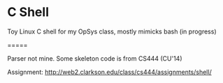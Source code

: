 C Shell
=====

Toy Linux C shell for my OpSys class, mostly mimicks bash (in progress)

=====

Parser not mine. 
Some skeleton code is from CS444 (CU'14)

Assignment: http://web2.clarkson.edu/class/cs444/assignments/shell/
